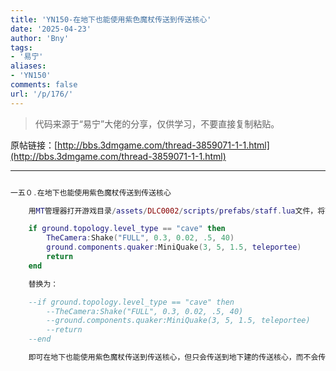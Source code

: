 ```yaml
---
title: 'YN150-在地下也能使用紫色魔杖传送到传送核心'
date: '2025-04-23'
author: 'Bny'
tags:
- '易宁'
aliases:
- 'YN150'
comments: false
url: '/p/176/'
---
```


> 代码来源于“易宁”大佬的分享，仅供学习，不要直接复制粘贴。

原帖链接：[http://bbs.3dmgame.com/thread-3859071-1-1.html](http://bbs.3dmgame.com/thread-3859071-1-1.html)

---

```lua  

一五０.在地下也能使用紫色魔杖传送到传送核心

	用MT管理器打开游戏目录/assets/DLC0002/scripts/prefabs/staff.lua文件，将下列内容：

	if ground.topology.level_type == "cave" then
		TheCamera:Shake("FULL", 0.3, 0.02, .5, 40)
		ground.components.quaker:MiniQuake(3, 5, 1.5, teleportee)	 
		return
	end

	替换为：

	--if ground.topology.level_type == "cave" then
		--TheCamera:Shake("FULL", 0.3, 0.02, .5, 40)
		--ground.components.quaker:MiniQuake(3, 5, 1.5, teleportee)	 
		--return
	--end

	即可在地下也能使用紫色魔杖传送到传送核心，但只会传送到地下建的传送核心，而不会传送到地上

```  

